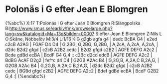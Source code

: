 # Polonäs i G efter Jean E Blomgren

{%abc%}
X:17
T:Polonäs i G efter Jean E Blomgren
R:Slängpolska
B:http://www.smus.se/earkiv/fmk/browselarge.php?lang=sw&katalogid=Ma+13d&bildnr=00007
S:efter Jean E Blomgren
Z:Nils L
O:Skåne, Nöbbelöv
M:3/4
L:1/16
K:G
g2gb agfa g4 | dedc BcBA G4 | e2ed c2cB A2AG | FGAF D4 D4 |
G,2BG, G,2BG, G,2BG, | A,2cA, A,2cA, A,2cA, | d2dc B2d2 gfgd | c2cB A2B2 cedc |
B2d2 gfgd c2B2 | AGFE DEFG A2c2 | Bcde gdBd ecBA | BcdF G4 G,4 ::
c2Bc d2cd edcB | AGFE DEFG A2c2 | BdBG AcAF D2g2 | fef^c d4 D4 |
G2GB A2Ac B4 | G,2G,B, A,2A,C B,2A,G, | G2GB A2Ac B4 | G,2G,B, A,2A,C B,2A,G, |
d2dc B2d2 gfgd | c2cB A2B2 cedc | BGBd gfgd c2B2 | AGFE DEFG A2c2 |
Bdef gdBd ecBA | BcdF G2B2 G,4 :|
{%endabc%}
